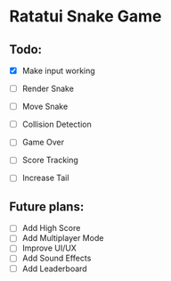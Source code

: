 # Ratatui Snake Game

## Todo:
- [x] Make input working
- [ ] Render Snake
- [ ] Move Snake
- [ ] Collision Detection
- [ ] Game Over
- [ ] Score Tracking
- [ ] Increase Tail


## Future plans:

- [ ] Add High Score
- [ ] Add Multiplayer Mode
- [ ] Improve UI/UX
- [ ] Add Sound Effects
- [ ] Add Leaderboard
